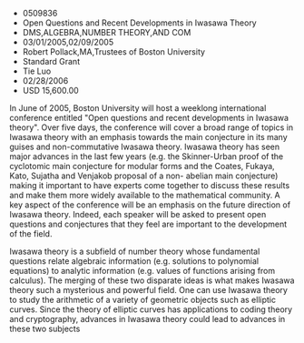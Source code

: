 
* 0509836
* Open Questions and Recent Developments in Iwasawa Theory
* DMS,ALGEBRA,NUMBER THEORY,AND COM
* 03/01/2005,02/09/2005
* Robert Pollack,MA,Trustees of Boston University
* Standard Grant
* Tie Luo
* 02/28/2006
* USD 15,600.00

In June of 2005, Boston University will host a weeklong international conference
entitled "Open questions and recent developments in Iwasawa theory". Over five
days, the conference will cover a broad range of topics in Iwasawa theory with
an emphasis towards the main conjecture in its many guises and non-commutative
Iwasawa theory. Iwasawa theory has seen major advances in the last few years
(e.g. the Skinner-Urban proof of the cyclotomic main conjecture for modular
forms and the Coates, Fukaya, Kato, Sujatha and Venjakob proposal of a non-
abelian main conjecture) making it important to have experts come together to
discuss these results and make them more widely available to the mathematical
community. A key aspect of the conference will be an emphasis on the future
direction of Iwasawa theory. Indeed, each speaker will be asked to present open
questions and conjectures that they feel are important to the development of the
field.

Iwasawa theory is a subfield of number theory whose fundamental questions relate
algebraic information (e.g. solutions to polynomial equations) to analytic
information (e.g. values of functions arising from calculus). The merging of
these two disparate ideas is what makes Iwasawa theory such a mysterious and
powerful field. One can use Iwasawa theory to study the arithmetic of a variety
of geometric objects such as elliptic curves. Since the theory of elliptic
curves has applications to coding theory and cryptography, advances in Iwasawa
theory could lead to advances in these two subjects

